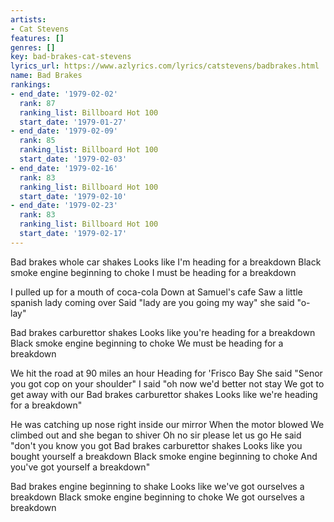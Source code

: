 ```yaml
---
artists:
- Cat Stevens
features: []
genres: []
key: bad-brakes-cat-stevens
lyrics_url: https://www.azlyrics.com/lyrics/catstevens/badbrakes.html
name: Bad Brakes
rankings:
- end_date: '1979-02-02'
  rank: 87
  ranking_list: Billboard Hot 100
  start_date: '1979-01-27'
- end_date: '1979-02-09'
  rank: 85
  ranking_list: Billboard Hot 100
  start_date: '1979-02-03'
- end_date: '1979-02-16'
  rank: 83
  ranking_list: Billboard Hot 100
  start_date: '1979-02-10'
- end_date: '1979-02-23'
  rank: 83
  ranking_list: Billboard Hot 100
  start_date: '1979-02-17'
---
```


Bad brakes whole car shakes
Looks like I'm heading for a breakdown
Black smoke engine beginning to choke
I must be heading for a breakdown

I pulled up for a mouth of coca-cola
Down at Samuel's cafe
Saw a little spanish lady coming over
Said "lady are you going my way" she said "o-lay"

Bad brakes carburettor shakes
Looks like you're heading for a breakdown
Black smoke engine beginning to choke
We must be heading for a breakdown

We hit the road at 90 miles an hour
Heading for 'Frisco Bay
She said "Senor you got cop on your shoulder"
I said "oh now we'd better not stay
We got to get away with our
Bad brakes carburettor shakes
Looks like we're heading for a breakdown"

He was catching up nose right inside our mirror
When the motor blowed
We climbed out and she began to shiver
Oh no sir please let us go
He said "don't you know you got
Bad brakes carburettor shakes
Looks like you bought yourself a breakdown
Black smoke engine beginning to choke
And you've got yourself a breakdown"

Bad brakes engine beginning to shake
Looks like we've got ourselves a breakdown
Black smoke engine beginning to choke
We got ourselves a breakdown



